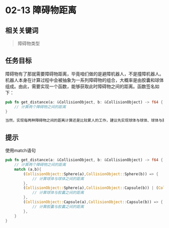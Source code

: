 # 02-13 障碍物距离

## 相关关键词

> 障碍物类型

## 任务目标

障碍物有了那就需要障碍物距离，毕竟咱们做的是避障机器人，不是撞障机器人。
机器人本身在计算过程中会被抽象为一系列障碍物的组合，大概率是由胶囊和球体组成。由此，需要实现一个函数，能够获取此时障碍物之间的距离。函数签名如下：

```rust
pub fn get_distance(a: &CollisionObject, b: &CollisionObject) -> f64 {
    // 计算两个障碍物之间的距离
}

当然，实现每两种障碍物之间的距离计算还是比较累人的工作，建议先实现球体与球体、球体与胶囊、胶囊与胶囊之间的距离计算。
```

## 提示

使用match语句
```rust
pub fn get_distance(a: &CollisionObject, b: &CollisionObject) -> f64 {
    // 计算两个障碍物之间的距离
    match (a,b){
        (CollisionObject::Sphere(a),CollisionObject::Sphere(b)) => {
            // 计算球体与球体之间的距离
        },
        (CollisionObject::Sphere(a),CollisionObject::Capsule(b)) | (CollisionObject::Capsule(b),CollisionObject::Sphere(a))=> {
            // 计算球体与胶囊之间的距离
        },
        (CollisionObject::Capsule(a),CollisionObject::Capsule(b)) => {
            // 计算胶囊与胶囊之间的距离
        },
    }
}
```
